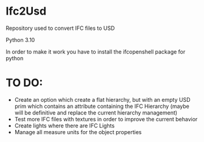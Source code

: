 # Ifc2Usd
 Repository used to convert IFC files to USD
 
 Python 3.10
 
 In order to make it work you have to install the ifcopenshell package for python

 # TO DO:
 * Create an option which create a flat hierarchy, but with an empty USD prim which contains an attribute containing the IFC Hierarchy (maybe will be definitive and replace the current hierarchy management)
 * Test more IFC files with textures in order to improve the current behavior
 * Create lights where there are IFC Lights
 * Manage all measure units for the object properties
